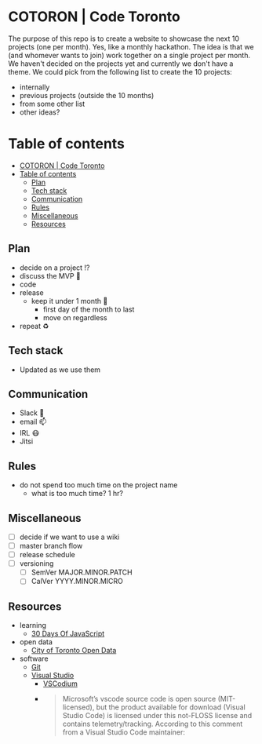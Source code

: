 # COTORON | Code Toronto

The purpose of this repo is to create a website to showcase the next 10 projects (one per month). Yes, like a monthly hackathon. The idea is that we (and whomever wants to join) work together on a single project per month. We haven't decided on the projects yet and currently we don't have a theme. We could pick from the following list to create the 10 projects:

- internally
- previous projects (outside the 10 months)
- from some other list
- other ideas?

# Table of contents

- [COTORON | Code Toronto](#cotoron--code-toronto)
- [Table of contents](#table-of-contents)
  - [Plan](#plan)
  - [Tech stack](#tech-stack)
  - [Communication](#communication)
  - [Rules](#rules)
  - [Miscellaneous](#miscellaneous)
  - [Resources](#resources)
## Plan

- decide on a project ⁉
- discuss the MVP 🏁
- code
- release
  - keep it under 1 month 📆
    - first day of the month to last
    - move on regardless
- repeat ♻

## Tech stack

* Updated as we use them

## Communication

- Slack 🔔
- email 📫
- IRL 😷
- Jitsi

## Rules

- do not spend too much time on the project name
  - what is too much time? 1 hr?

## Miscellaneous

- [ ] decide if we want to use a wiki
- [ ] master branch flow
- [ ] release schedule
- [ ] versioning
  - [ ] SemVer MAJOR.MINOR.PATCH
  - [ ] CalVer YYYY.MINOR.MICRO

## Resources

- learning
  - [30 Days Of JavaScript](https://github.com/Asabeneh/30-Days-Of-JavaScript)
- open data
  - [City of Toronto Open Data](https://open.toronto.ca/)
- software
  - [Git](https://git-scm.com/)
  - [Visual Studio](https://code.visualstudio.com/Download)
    - [VSCodium](https://vscodium.com/)
    - >Microsoft’s vscode source code is open source (MIT-licensed), but the product available for download (Visual Studio Code) is licensed under this not-FLOSS license and contains telemetry/tracking. According to this comment from a Visual Studio Code maintainer:
